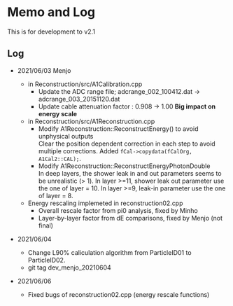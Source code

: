 # Memo and Log
This is for development to v2.1

## Log
- 2021/06/03 Menjo
  - in Reconstruction/src/A1Calibration.cpp  
    - Update the ADC range file; adcrange_002_100412.dat -> adcrange_003_20151120.dat
    - Update cable attenuation factor : 0.908 -> 1.00 **Big impact on energy scale** 
  - in Reconstruction/src/A1Reconstruction.cpp 
    - Modify A1Reconstruction::ReconstructEnergy() to avoid unphysical outputs  
      Clear the position dependent correction in each step to avoid multiple corrections. Added ```fCal->copydata(fCalOrg, A1Cal2::CAL);```. 
    - Modify A1Reconstruction::ReconstructEnergyPhotonDouble  
      In deep layers, the shower leak in and out parameters seems to be unrealistic (> 1). In layer >=11, shower leak out parameter use the one of layer = 10. In layer >=9, leak-in parameter use the one of layer = 8. 
  - Energy rescaling implemeted in reconstruction02.cpp 
    - Overall rescale factor from pi0 analysis, fixed by Minho 
    - Layer-by-layer factor from dE comparisons, fixed by Menjo (not final) 
- 2021/06/04
  - Change L90% caliculation algorithm from ParticleID01 to ParticleID02. 
  - git tag dev_menjo_20210604

- 2021/06/06
  - Fixed bugs of reconstruction02.cpp (energy rescale functions)
 


